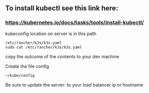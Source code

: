 ## To install kubectl see this link here:
### https://kubernetes.io/docs/tasks/tools/install-kubectl/

kubeconfig location on server is in this path
```
/etc/rancher/k3s/k3s.yaml
sudo cat /etc/rancher/k3s/k3s.yaml
```
copy the outcome of the contents to your dev machine

Create the file config
```
~/kube/config
```

Be sure to update the server: to your load balancer ip or hostname
